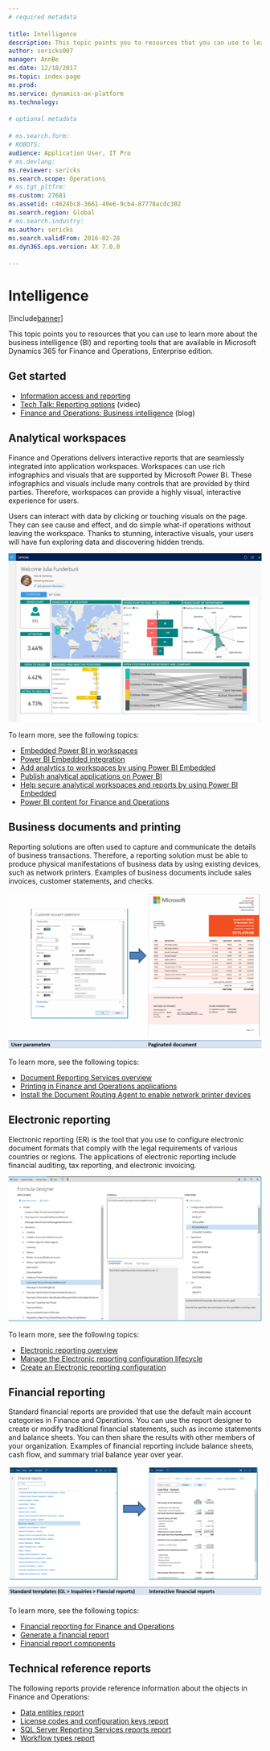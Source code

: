 ```yaml
---
# required metadata

title: Intelligence
description: This topic points you to resources that you can use to learn more about the business intelligence and reporting tools that are available in Microsoft Dynamics 365 for Finance and Operations, Enterprise edition.
author: sericks007
manager: AnnBe
ms.date: 12/18/2017
ms.topic: index-page
ms.prod: 
ms.service: dynamics-ax-platform
ms.technology: 

# optional metadata

# ms.search.form: 
# ROBOTS: 
audience: Application User, IT Pro
# ms.devlang: 
ms.reviewer: sericks
ms.search.scope: Operations
# ms.tgt_pltfrm: 
ms.custom: 27681
ms.assetid: c4624bc8-3661-49e6-9cb4-87778acdc302
ms.search.region: Global
# ms.search.industry: 
ms.author: sericks
ms.search.validFrom: 2016-02-28
ms.dyn365.ops.version: AX 7.0.0

---
```


# Intelligence

[!include[banner](../includes/banner.md)]

This topic points you to resources that you can use to learn more about the business intelligence (BI) and reporting tools that are available in Microsoft Dynamics 365 for Finance and Operations, Enterprise edition.

## Get started
- [Information access and reporting](information-access-reporting.md)
- [Tech Talk: Reporting options](https://www.youtube.com/watch?v=NzZONjKs5xA) (video)
- [Finance and Operations: Business intelligence](https://blogs.msdn.microsoft.com/dynamicsaxbi/) (blog)

## Analytical workspaces
Finance and Operations delivers interactive reports that are seamlessly integrated into application workspaces. Workspaces can use rich infographics and visuals that are supported by Microsoft Power BI. These infographics and visuals include many controls that are provided by third parties. Therefore, workspaces can provide a highly visual, interactive experience for users.

Users can interact with data by clicking or touching visuals on the page. They can see cause and effect, and do simple what-if operations without leaving the workspace. Thanks to stunning, interactive visuals, your users will have fun exploring data and discovering hidden trends.

![Example of Power BI in a workspace](./media/Power-BI-in-D365-Workspace.png)

 To learn more, see the following topics:

 - [Embedded Power BI in workspaces](embed-power-bi-workspaces.md)
 - [Power BI Embedded integration](power-bi-embedded-integration.md)
 - [Add analytics to workspaces by using Power BI Embedded](add-analytics-tab-workspaces.md)
 - [Publish analytical applications on Power BI](publish-apps-powerbi.md)
 - [Help secure analytical workspaces and reports by using Power BI Embedded](secure-analytical-workspaces.md)
 - [Power BI content for Finance and Operations](power-bi-home-page.md)

## Business documents and printing
Reporting solutions are often used to capture and communicate the details of business transactions. Therefore, a reporting solution must be able to produce physical manifestations of business data by using existing devices, such as network printers. Examples of business documents include sales invoices, customer statements, and checks.

[![Example of business documents](./media/image-of-business-documents-1024x632.png)](./media/image-of-business-documents.png)

To learn more, see the following topics:

- [Document Reporting Services overview](document-reporting-services.md)
- [Printing in Finance and Operations applications](print-documents.md)
- [Install the Document Routing Agent to enable network printer devices](install-document-routing-agent.md)

## Electronic reporting
Electronic reporting (ER) is the tool that you use to configure electronic document formats that comply with the legal requirements of various countries or regions. The applications of electronic reporting include financial auditing, tax reporting, and electronic invoicing.

[![Electronic reporting example](./media/electronic-reporting-example.png)](./media/electronic-reporting-example.png)

To learn more, see the following topics:

- [Electronic reporting overview](general-electronic-reporting.md)
- [Manage the Electronic reporting configuration lifecycle](general-electronic-reporting-manage-configuration-lifecycle.md)
- [Create an Electronic reporting configuration](electronic-reporting-configuration.md)

## Financial reporting
Standard financial reports are provided that use the default main account categories in Finance and Operations. You can use the report designer to create or modify traditional financial statements, such as income statements and balance sheets. You can then share the results with other members of your organization. Examples of financial reporting include balance sheets, cash flow, and summary trial balance year over year.

[![Financial reporting example](./media/financial-reporting-example.png)](./media/financial-reporting-example.png)

To learn more, see the following topics:

- [Financial reporting for Finance and Operations](financial-reporting-intro.md)
- [Generate a financial report](generate-financial-report.md)
- [Financial report components](financial-report-components.md)

## Technical reference reports
The following reports provide reference information about the objects in Finance and Operations:

- [Data entities report](../data-entities/data-entities-report.md)
- [License codes and configuration keys report](../sysadmin/license-codes-configuration-keys-report.md)
- [SQL Server Reporting Services reports report](SSRS-report.md)
- [Workflow types report](../../fin-and-ops/organization-administration/workflow-types-report.md)

